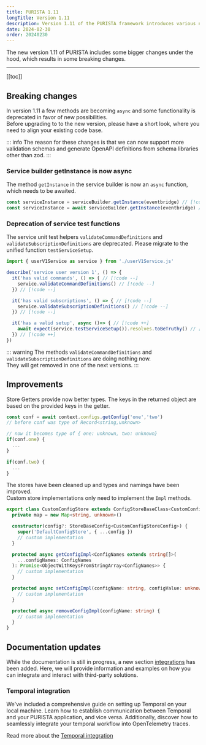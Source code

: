 ```yaml
---
title: PURISTA 1.11
longTitle: Version 1.11
description: Version 1.11 of the PURISTA framework introduces various new features and enhancements, aimed at improving performance and developer experience 
date: 2024-02-30
order: 20240230
---
```

<PostDetail>

The new version 1.11 of PURISTA includes some bigger changes under the hood, which results in some breaking changes.

---

[[toc]]

## Breaking changes

In version 1.11 a few methods are becoming `async` and some functionality is deprecated in favor of new possibilities.  
Before upgrading to to the new version, please have a short look, where you need to align your existing code base.

::: info
The reason for these changes is that we can now support more validation schemas and generate OpenAPI definitions from schema libraries other than zod.
:::

### Service builder getInstance is now async

The method `getInstance` in the service builder is now an `async` function, which needs to be awaited.

```typescript
const serviceInstance = serviceBuilder.getInstance(eventbridge) // [!code --]
const serviceInstance = await serviceBuilder.getInstance(eventbridge) // [!code ++]
```

### Deprecation of service test functions

The service unit test helpers `validateCommandDefinitions` and `validateSubscriptionDefinitions` are deprecated. Please migrate to the unified function `testServiceSetup`.

```typescript
import { userV1Service as service } from './userV1Service.js'

describe('service user version 1', () => {
  it('has valid commands', () => { // [!code --]
    service.validateCommandDefinitions() // [!code --]
  }) // [!code --]

  it('has valid subscriptions', () => { // [!code --]
    service.validateSubscriptionDefinitions() // [!code --]
  }) // [!code --]

  it('has a valid setup', async ()=> { // [!code ++]
    await expect(service.testServiceSetup()).resolves.toBeTruthy() // [!code ++]
  }) // [!code ++]
})
```

::: warning
The methods `validateCommandDefinitions` and `validateSubscriptionDefinitions` are doing nothing now.  
They will get removed in one of the next versions.
:::

## Improvements

Store Getters provide now better types. The keys in the returned object are based on the provided keys in the getter.

```typescript
const conf = await context.configs.getConfig('one','two')
// before conf was type of Record<string,unknown>

// now it becomes type of { one: unknown, two: unknown}
if(conf.one) {
  ...
}

if(conf.two) {
  ...
}
```

The stores have been cleaned up and types and namings have been improved.  
Custom store implementations only need to implement the `Impl` methods.

```typescript
export class CustomConfigStore extends ConfigStoreBaseClass<CustomConfigStoreConfig> implements ConfigStore {
  private map = new Map<string, unknown>()

  constructor(config?: StoreBaseConfig<CustomConfigStoreConfig>) {
    super('DefaultConfigStore', { ...config })
    // custom implementation
  }

  protected async getConfigImpl<ConfigNames extends string[]>(
    ...configNames: ConfigNames
  ): Promise<ObjectWithKeysFromStringArray<ConfigNames>> {
    // custom implementation
  }

  protected async setConfigImpl(configName: string, configValue: unknown) {
    // custom implementation
  }

  protected async removeConfigImpl(configName: string) {
    // custom implementation
  }
}

```

## Documentation updates

While the documentation is still in progress, a new section [integrations](../handbook/6_integrations/index.md) has been added. Here, we will provide information and examples on how you can integrate and interact with third-party solutions.

### Temporal integration

We've included a comprehensive guide on setting up Temporal on your local machine. Learn how to establish communication between Temporal and your PURISTA application, and vice versa. Additionally, discover how to seamlessly integrate your temporal workflow into OpenTelemetry traces.

Read more about the [Temporal integration](../handbook/6_integrations/temporal_and_purista/index.md)

</PostDetail>

